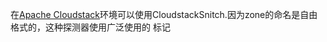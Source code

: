 在[Apache Cloudstack](http://cloudstack.apache.org/)环境可以使用CloudstackSnitch.因为zone的命名是自由格式的，这种探测器使用广泛使用的<country> <location> <az>标记